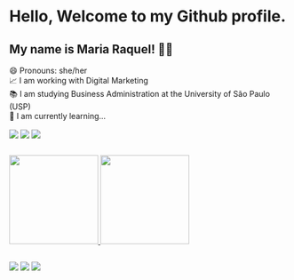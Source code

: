 # Hello, Welcome to my Github profile.
## My name is Maria Raquel! 👋🏽

😄 Pronouns: she/her <br /> 📈 I am working with Digital Marketing <br /> 📚 I am studying Business Administration at the University of São Paulo (USP) <br /> 🌱 I am currently learning...
<div style = "display: inline_block">
  <img align="center" src="https://img.shields.io/badge/PostgreSQL-316192?style=for-the-badge&logo=postgresql&logoColor=white">
  <img align="center" src="https://img.shields.io/badge/Python-14354C?style=for-the-badge&logo=python&logoColor=white">
  <img align="center" src="https://img.shields.io/badge/R-276DC3?style=for-the-badge&logo=r&logoColor=white">
</div>

##

<div>
  <a href="https://github.com/mariaraquelbarbosa">
  <img height="160cm" src="https://github-readme-stats.vercel.app/api?username=mariaraquelbarbosa&show_icons=true&theme=gruvbox#gh-gruvbox-mode-only&show_owner=true)](https://github.com/anuraghazra/github-readme-stats#gh-gruvbox-mode-only"/>
  <img height="160cm" src="https://github-readme-stats.vercel.app/api/top-langs/?username=mariaraquelbarbosa&layout=compact&langs_count=16&theme=gruvbox"/>
</div>

##

<div>
  <a href="https://github.com/mariaraquelbarbosa" target="_blank"><img src="https://img.shields.io/badge/GitHub-100000?style=for-the-badge&logo=github&logoColor=white"></a>
  <a href="https://www.linkedin.com/in/maria-raquel-de-carvalho-barbosa/" target="_blank"><img src="https://img.shields.io/badge/LinkedIn-0077B5?style=for-the-badge&logo=linkedin&logoColor=white"></a>
  <a href="https://www.instagram.com/mariaraquel_cb/" target="_blank"><img src="https://img.shields.io/badge/Instagram-E4405F?style=for-the-badge&logo=instagram&logoColor=white"></a>
</div>
